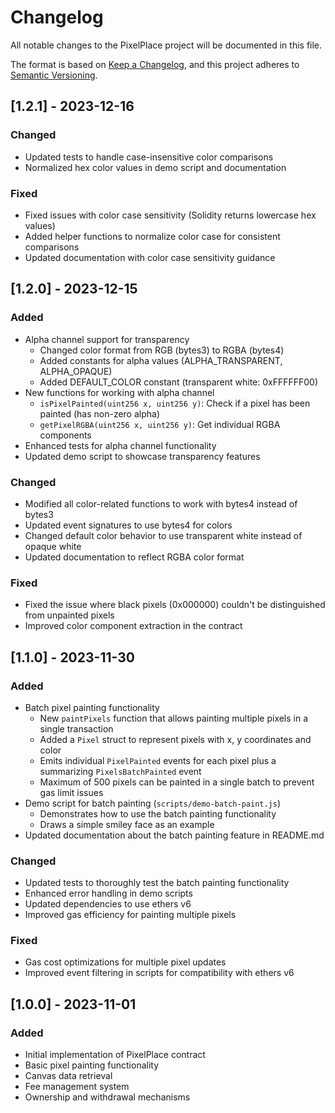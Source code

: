 # Changelog

All notable changes to the PixelPlace project will be documented in this file.

The format is based on [Keep a Changelog](https://keepachangelog.com/en/1.0.0/),
and this project adheres to [Semantic Versioning](https://semver.org/spec/v2.0.0.html).

## [1.2.1] - 2023-12-16

### Changed
- Updated tests to handle case-insensitive color comparisons
- Normalized hex color values in demo script and documentation

### Fixed
- Fixed issues with color case sensitivity (Solidity returns lowercase hex values)
- Added helper functions to normalize color case for consistent comparisons
- Updated documentation with color case sensitivity guidance

## [1.2.0] - 2023-12-15

### Added
- Alpha channel support for transparency
  - Changed color format from RGB (bytes3) to RGBA (bytes4)
  - Added constants for alpha values (ALPHA_TRANSPARENT, ALPHA_OPAQUE)
  - Added DEFAULT_COLOR constant (transparent white: 0xFFFFFF00)
- New functions for working with alpha channel
  - `isPixelPainted(uint256 x, uint256 y)`: Check if a pixel has been painted (has non-zero alpha)
  - `getPixelRGBA(uint256 x, uint256 y)`: Get individual RGBA components
- Enhanced tests for alpha channel functionality
- Updated demo script to showcase transparency features

### Changed
- Modified all color-related functions to work with bytes4 instead of bytes3
- Updated event signatures to use bytes4 for colors
- Changed default color behavior to use transparent white instead of opaque white
- Updated documentation to reflect RGBA color format

### Fixed
- Fixed the issue where black pixels (0x000000) couldn't be distinguished from unpainted pixels
- Improved color component extraction in the contract

## [1.1.0] - 2023-11-30

### Added
- Batch pixel painting functionality
  - New `paintPixels` function that allows painting multiple pixels in a single transaction
  - Added a `Pixel` struct to represent pixels with x, y coordinates and color
  - Emits individual `PixelPainted` events for each pixel plus a summarizing `PixelsBatchPainted` event
  - Maximum of 500 pixels can be painted in a single batch to prevent gas limit issues
- Demo script for batch painting (`scripts/demo-batch-paint.js`)
  - Demonstrates how to use the batch painting functionality
  - Draws a simple smiley face as an example
- Updated documentation about the batch painting feature in README.md

### Changed
- Updated tests to thoroughly test the batch painting functionality
- Enhanced error handling in demo scripts
- Updated dependencies to use ethers v6
- Improved gas efficiency for painting multiple pixels

### Fixed
- Gas cost optimizations for multiple pixel updates
- Improved event filtering in scripts for compatibility with ethers v6

## [1.0.0] - 2023-11-01

### Added
- Initial implementation of PixelPlace contract
- Basic pixel painting functionality
- Canvas data retrieval
- Fee management system
- Ownership and withdrawal mechanisms 